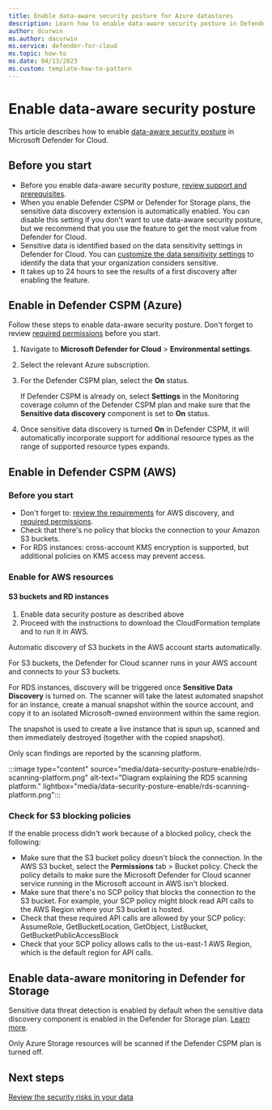 ```yaml
---
title: Enable data-aware security posture for Azure datastores
description: Learn how to enable data-aware security posture in Defender for Cloud
author: dcurwin
ms.author: dacurwin
ms.service: defender-for-cloud
ms.topic: how-to
ms.date: 04/13/2023
ms.custom: template-how-to-pattern
---
```


# Enable data-aware security posture

This article describes how to enable [data-aware security posture](data-security-posture-enable.md) in Microsoft Defender for Cloud.

## Before you start

- Before you enable data-aware security posture, [review support and prerequisites](concept-data-security-posture-prepare.md).
- When you enable Defender CSPM or Defender for Storage plans, the sensitive data discovery extension is automatically enabled. You can disable this setting if you don't want to use data-aware security posture, but we recommend that you use the feature to get the most value from Defender for Cloud.
- Sensitive data is identified based on the data sensitivity settings in Defender for Cloud. You can [customize the data sensitivity settings](data-sensitivity-settings.md) to identify the data that your organization considers sensitive.
- It takes up to 24 hours to see the results of a first discovery after enabling the feature.

## Enable in Defender CSPM (Azure)

Follow these steps to enable data-aware security posture. Don't forget to review [required permissions](concept-data-security-posture-prepare.md#whats-supported) before you start.

1. Navigate to **Microsoft Defender for Cloud** > **Environmental settings**.
1. Select the relevant Azure subscription.
1. For the Defender CSPM plan, select the **On** status.

    If Defender CSPM is already on, select **Settings** in the Monitoring coverage column of the Defender CSPM plan and make sure that the **Sensitive data discovery** component is set to **On** status.

1. Once sensitive data discovery is turned **On** in Defender CSPM, it will automatically incorporate support for additional resource types as the range of supported resource types expands.

## Enable in Defender CSPM (AWS)

### Before you start

- Don't forget to: [review the requirements](concept-data-security-posture-prepare.md#discovery) for AWS discovery, and [required permissions](concept-data-security-posture-prepare.md#whats-supported).
- Check that there's no policy that blocks the connection to your Amazon S3 buckets.
- For RDS instances: cross-account KMS encryption is supported, but additional policies on KMS access may prevent access.

### Enable for AWS resources

#### S3 buckets and RD instances

1. Enable data security posture as described above
1. Proceed with the instructions to download the CloudFormation template and to run it in AWS.

Automatic discovery of S3 buckets in the AWS account starts automatically.

For S3 buckets, the Defender for Cloud scanner runs in your AWS account and connects to your S3 buckets.

For RDS instances, discovery will be triggered once **Sensitive Data Discovery** is turned on. The scanner will take the latest automated snapshot for an instance, create a manual snapshot within the source account, and copy it to an isolated Microsoft-owned environment within the same region.

The snapshot is used to create a live instance that is spun up, scanned and then immediately destroyed (together with the copied snapshot).

Only scan findings are reported by the scanning platform.

:::image type="content" source="media/data-security-posture-enable/rds-scanning-platform.png" alt-text="Diagram explaining the RDS scanning platform." lightbox="media/data-security-posture-enable/rds-scanning-platform.png":::

### Check for S3 blocking policies

If the enable process didn't work because of a blocked policy, check the following:

- Make sure that the S3 bucket policy doesn't block the connection. In the AWS S3 bucket, select the **Permissions** tab > Bucket policy. Check the policy details to make sure the Microsoft Defender for Cloud scanner service running in the Microsoft account in AWS isn't blocked.
- Make sure that there's no SCP policy that blocks the connection to the S3 bucket. For example, your SCP policy might block read API calls to the AWS Region where your S3 bucket is hosted.
- Check that these required API calls are allowed by your SCP policy: AssumeRole, GetBucketLocation, GetObject, ListBucket, GetBucketPublicAccessBlock
- Check that your SCP policy allows calls to the us-east-1 AWS Region, which is the default region for API calls.

## Enable data-aware monitoring in Defender for Storage

Sensitive data threat detection is enabled by default when the sensitive data discovery component is enabled in the Defender for Storage plan. [Learn more](defender-for-storage-data-sensitivity.md).

Only Azure Storage resources will be scanned if the Defender CSPM plan is turned off.

## Next steps

[Review the security risks in your data](data-security-review-risks.md)
